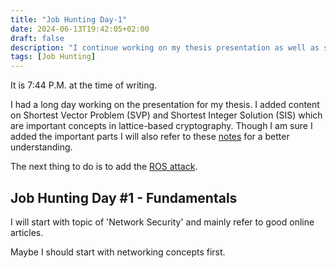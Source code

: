 ```yaml
---
title: "Job Hunting Day-1"
date: 2024-06-13T19:42:05+02:00
draft: false
description: "I continue working on my thesis presentation as well as start learning some security fundamentals."
tags: [Job Hunting]
---
```


It is 7:44 P.M. at the time of writing.

I had a long day working on the presentation for my thesis. I added content on Shortest Vector Problem (SVP) and Shortest Integer Solution (SIS) which are important concepts in lattice-based cryptography. Though I am sure I added the important parts I will also refer to these [notes](https://simons.berkeley.edu/sites/default/files/docs/14967/sis.pdf) for a better understanding.

The next thing to do is to add the [ROS attack](https://eprint.iacr.org/2020/945.pdf).

## Job Hunting Day #1 - Fundamentals

I will start with topic of 'Network Security' and mainly refer to good online articles.

Maybe I should start with networking concepts first.

